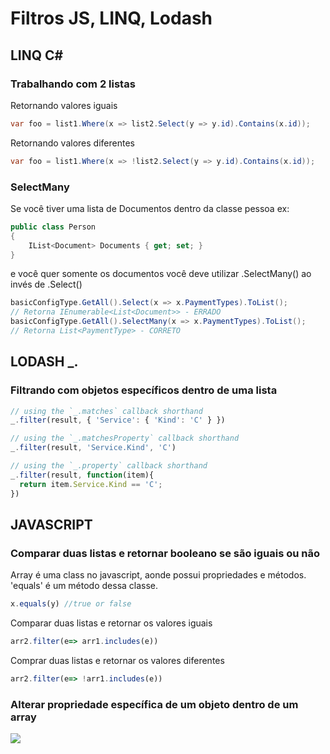 # Filtros JS, LINQ, Lodash

## **LINQ C\#**

### Trabalhando com 2 listas

Retornando valores iguais

```csharp
var foo = list1.Where(x => list2.Select(y => y.id).Contains(x.id));
```

Retornando valores diferentes

```csharp
var foo = list1.Where(x => !list2.Select(y => y.id).Contains(x.id));
```

### SelectMany

Se você tiver uma lista de Documentos dentro da classe pessoa ex:

```csharp
public class Person
{
    IList<Document> Documents { get; set; }
}
```

e você quer somente os documentos você deve utilizar .SelectMany\(\) ao invés de .Select\(\)

```csharp
basicConfigType.GetAll().Select(x => x.PaymentTypes).ToList();
// Retorna IEnumerable<List<Document>> - ERRADO
basicConfigType.GetAll().SelectMany(x => x.PaymentTypes).ToList();
// Retorna List<PaymentType> - CORRETO
```

## LODASH \_.

### Filtrando com objetos específicos dentro de uma lista

```javascript
// using the `_.matches` callback shorthand
_.filter(result, { 'Service': { 'Kind': 'C' } })

// using the `_.matchesProperty` callback shorthand
_.filter(result, 'Service.Kind', 'C')

// using the `_.property` callback shorthand
_.filter(result, function(item){
  return item.Service.Kind == 'C';
})
```

## JAVASCRIPT

### Comparar duas listas e retornar booleano se são iguais ou não

Array é uma class no javascript, aonde possui propriedades e métodos. 'equals' é um método dessa classe.

```javascript
x.equals(y) //true or false
```

Comparar duas listas e retornar os valores iguais

```javascript
arr2.filter(e=> arr1.includes(e))
```

Comprar duas listas e retornar os valores diferentes

```javascript
arr2.filter(e=> !arr1.includes(e))
```

### Alterar propriedade específica de um objeto dentro de um array

![](https://s3.amazonaws.com/notejoy/note_images/248051.1.MicrosoftTeams-image%20%285%29.png)

